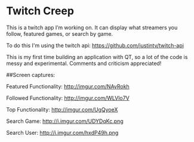 # Twitch Creep
This is a twitch app I’m working on.  It can display what streamers you follow, featured games, or search by game.

To do this I'm using the twitch api: https://github.com/justintv/twitch-api

This is my first time building an application with QT, so a lot of the code is messy and experimental.  Comments and criticism appreciated!

##Screen captures:

Featured Functionality: http://imgur.com/NAyRokh

Followed Functionality: http://imgur.com/WLVlo7V

Top Functionality: http://imgur.com/UgQyoeX

Search Game: http://i.imgur.com/UDYDqKc.png

Search User: http://i.imgur.com/hxdP49h.png
